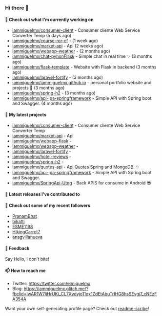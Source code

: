 ### Hi there 👋

#### 👷 Check out what I'm currently working on

- [iammiguelmx/consumer-client](https://github.com/iammiguelmx/consumer-client) - Consumer cliente Web Service Converter Temp (5 days ago)
- [iammiguelmx/course-ror-cf](https://github.com/iammiguelmx/course-ror-cf) -  (1 week ago)
- [iammiguelmx/market-api](https://github.com/iammiguelmx/market-api) - Api  (2 weeks ago)
- [iammiguelmx/webapp-weather](https://github.com/iammiguelmx/webapp-weather) -  (2 months ago)
- [iammiguelmx/chat-pyhonFlask](https://github.com/iammiguelmx/chat-pyhonFlask) - Simple chat in real time  ✨ (3 months ago)
- [iammiguelmx/flask-template](https://github.com/iammiguelmx/flask-template) - Website with Flask in backend  (3 months ago)
- [iammiguelmx/laravel-fortify](https://github.com/iammiguelmx/laravel-fortify) -  (3 months ago)
- [iammiguelmx/iammiguelmx.github.io](https://github.com/iammiguelmx/iammiguelmx.github.io) - personal portfolio website and projects 👀 (3 months ago)
- [iammiguelmx/spring-h2](https://github.com/iammiguelmx/spring-h2) -  (3 months ago)
- [iammiguelmx/api-jpa-springframework](https://github.com/iammiguelmx/api-jpa-springframework) - Simple API with Spring boot and Swagger. (4 months ago)

#### 🌱 My latest projects

- [iammiguelmx/consumer-client](https://github.com/iammiguelmx/consumer-client) - Consumer cliente Web Service Converter Temp
- [iammiguelmx/market-api](https://github.com/iammiguelmx/market-api) - Api 
- [iammiguelmx/webapp-flask](https://github.com/iammiguelmx/webapp-flask) - 
- [iammiguelmx/webapp-weather](https://github.com/iammiguelmx/webapp-weather) - 
- [iammiguelmx/laravel-fortify](https://github.com/iammiguelmx/laravel-fortify) - 
- [iammiguelmx/hotel-reviews](https://github.com/iammiguelmx/hotel-reviews) - 
- [iammiguelmx/spring-h2](https://github.com/iammiguelmx/spring-h2) - 
- [iammiguelmx/quotes-api](https://github.com/iammiguelmx/quotes-api) - Api Quotes Spring and MongoDB. ✨
- [iammiguelmx/api-jpa-springframework](https://github.com/iammiguelmx/api-jpa-springframework) - Simple API with Spring boot and Swagger.
- [iammiguelmx/SpringApi-Utng](https://github.com/iammiguelmx/SpringApi-Utng) - Back APIS for consume in Android 😎

#### 🔭 Latest releases I've contributed to


#### 👯 Check out some of my recent followers

- [PranamBhat](https://github.com/PranamBhat)
- [bikatti](https://github.com/bikatti)
- [ESME1198](https://github.com/ESME1198)
- [HikingCarrot7](https://github.com/HikingCarrot7)
- [anagvillanueva](https://github.com/anagvillanueva)

#### 💬 Feedback

Say Hello, I don't bite!

#### 📫 How to reach me

- Twitter: https://twitter.com/elmiguelmx
- Blog: https://iammiguelmx.glitch.me/?fbclid=IwAR1W7ljHrUKi_CL7Xvdyjo11qx1ZdEtAbuTrIHG8hsSEvgj7_cNEzFA354A

Want your own self-generating profile page? Check out [readme-scribe](https://github.com/muesli/readme-scribe)!
